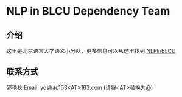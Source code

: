 # NLP in BLCU Dependency Team
## 介绍
这里是北京语言大学语义小分队，更多信息可以从这里找到
[NLPInBLCU](https://github.com/NLPInBLCU)

## 联系方式
邵艳秋 Email: yqshao163\<AT\>163.com (请将\<AT\>替换为@)

